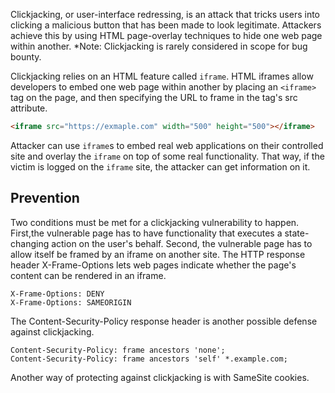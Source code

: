 Clickjacking, or user-interface redressing, is an attack that tricks users into clicking a malicious button that has been made to look legitimate. Attackers achieve this by using HTML page-overlay techniques to hide one web page within another.
*Note: Clickjacking is rarely considered in scope for bug bounty.

Clickjacking relies on an HTML feature called `iframe`. HTML iframes allow developers to embed one web page within another by placing an `<iframe>` tag on the page, and then specifying the URL to frame in the tag's src attribute.
```html
<iframe src="https://exmaple.com" width="500" height="500"></iframe>
```
Attacker can use `iframe`s to embed real web applications on their controlled site and overlay the `iframe` on top of some real functionality. That way, if the victim is logged on the `iframe` site, the attacker can get information on it.

## Prevention
Two conditions must be met for a clickjacking vulnerability to happen. First,the vulnerable page has to have functionality that executes a state-changing action on the user's behalf. Second, the vulnerable page has to allow itself be framed by an iframe on another site.
The HTTP response header X-Frame-Options lets web pages indicate whether the page's content can be rendered in an iframe. 
```
X-Frame-Options: DENY
X-Frame-Options: SAMEORIGIN
```
The Content-Security-Policy response header is another possible defense against clickjacking.
```
Content-Security-Policy: frame ancestors 'none';
Content-Security-Policy: frame ancestors 'self' *.example.com;
```

Another way of protecting against clickjacking is with SameSite cookies.


